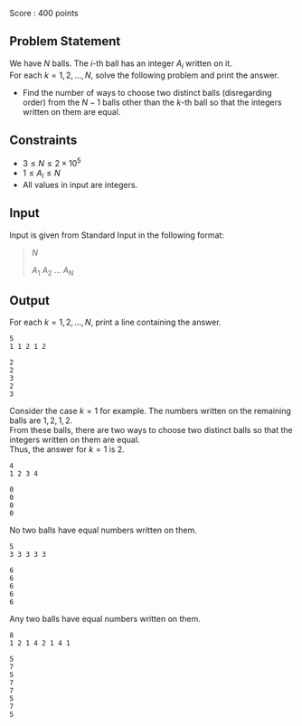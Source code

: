 Score : $400$ points

## Problem Statement

We have $N$ balls. The $i$-th ball has an integer $A_i$ written on it.<br>
For each $k=1, 2, ..., N$, solve the following problem and print the answer.  

- Find the number of ways to choose two distinct balls (disregarding order) from the $N-1$ balls other than the $k$-th ball so that the integers written on them are equal.

## Constraints

- $3 \leq N \leq 2 \times 10^5$
- $1 \leq A_i \leq N$
- All values in input are integers.

## Input

Input is given from Standard Input in the following format:

> $N$
> 
> $A_1$ $A_2$ $...$ $A_N$

## Output

For each $k=1,2,...,N$, print a line containing the answer.

```input1
5
1 1 2 1 2
```

```output1
2
2
3
2
3
```

Consider the case $k=1$ for example. The numbers written on the remaining balls are $1,2,1,2$.<br>
From these balls, there are two ways to choose two distinct balls so that the integers written on them are equal.<br>
Thus, the answer for $k=1$ is $2$.

```input2
4
1 2 3 4
```

```output2
0
0
0
0
```

No two balls have equal numbers written on them.

```input3
5
3 3 3 3 3
```

```output3
6
6
6
6
6
```

Any two balls have equal numbers written on them.

```input4
8
1 2 1 4 2 1 4 1
```

```output4
5
7
5
7
7
5
7
5
```